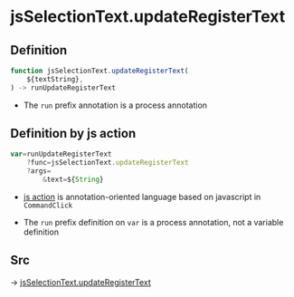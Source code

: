 # jsSelectionText.updateRegisterText

## Definition

```js.js
function jsSelectionText.updateRegisterText(
	${textString},
) -> runUpdateRegisterText
```

- The `run` prefix annotation is a process annotation
## Definition by js action

```js.js
var=runUpdateRegisterText
	?func=jsSelectionText.updateRegisterText
	?args=
		&text=${String}
```

- [js action](#) is annotation-oriented language based on javascript in `CommandClick`

- The `run` prefix definition on `var` is a process annotation, not a variable definition

## Src

-> [jsSelectionText.updateRegisterText](https://github.com/puutaro/CommandClick/blob/master/app/src/main/java/com/puutaro/commandclick/fragment_lib/terminal_fragment/js_interface/system/JsSelectionText.kt#L11)


